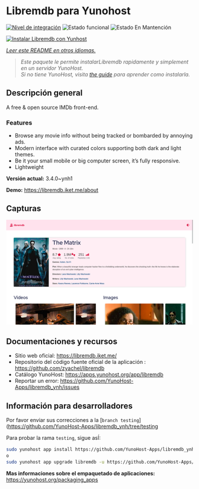 <!--
Este archivo README esta generado automaticamente<https://github.com/YunoHost/apps/tree/master/tools/readme_generator>
No se debe editar a mano.
-->

# Libremdb para Yunohost

[![Nivel de integración](https://dash.yunohost.org/integration/libremdb.svg)](https://ci-apps.yunohost.org/ci/apps/libremdb/) ![Estado funcional](https://ci-apps.yunohost.org/ci/badges/libremdb.status.svg) ![Estado En Mantención](https://ci-apps.yunohost.org/ci/badges/libremdb.maintain.svg)

[![Instalar Libremdb con Yunhost](https://install-app.yunohost.org/install-with-yunohost.svg)](https://install-app.yunohost.org/?app=libremdb)

*[Leer este README en otros idiomas.](./ALL_README.md)*

> *Este paquete le permite instalarLibremdb rapidamente y simplement en un servidor YunoHost.*  
> *Si no tiene YunoHost, visita [the guide](https://yunohost.org/install) para aprender como instalarla.*

## Descripción general

A free & open source IMDb front-end.

### Features

- Browse any movie info without being tracked or bombarded by annoying ads.
- Modern interface with curated colors supporting both dark and light themes.
- Be it your small mobile or big computer screen, it’s fully responsive.
- Lightweight



**Versión actual:** 3.4.0~ynh1

**Demo:** <https://libremdb.iket.me/about>

## Capturas

![Captura de Libremdb](./doc/screenshots/screenshot.png)

## Documentaciones y recursos

- Sitio web oficial: <https://libremdb.iket.me/>
- Repositorio del código fuente oficial de la aplicación : <https://github.com/zyachel/libremdb>
- Catálogo YunoHost: <https://apps.yunohost.org/app/libremdb>
- Reportar un error: <https://github.com/YunoHost-Apps/libremdb_ynh/issues>

## Información para desarrolladores

Por favor enviar sus correcciones a la [`branch testing`](https://github.com/YunoHost-Apps/libremdb_ynh/tree/testing

Para probar la rama `testing`, sigue asÍ:

```bash
sudo yunohost app install https://github.com/YunoHost-Apps/libremdb_ynh/tree/testing --debug
o
sudo yunohost app upgrade libremdb -u https://github.com/YunoHost-Apps/libremdb_ynh/tree/testing --debug
```

**Mas informaciones sobre el empaquetado de aplicaciones:** <https://yunohost.org/packaging_apps>
